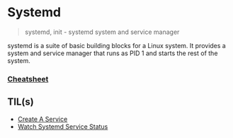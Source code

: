 # Systemd

> systemd, init - systemd system and service manager

systemd is a suite of basic building blocks for a Linux system. It provides a system and service manager that runs as PID 1 and starts the rest of the system.

### [Cheatsheet](https://systemd.io/)

## TIL(s)

- [Create A Service](create-a-service.md)
- [Watch Systemd Service Status](watch-systemd-service-status.md)
